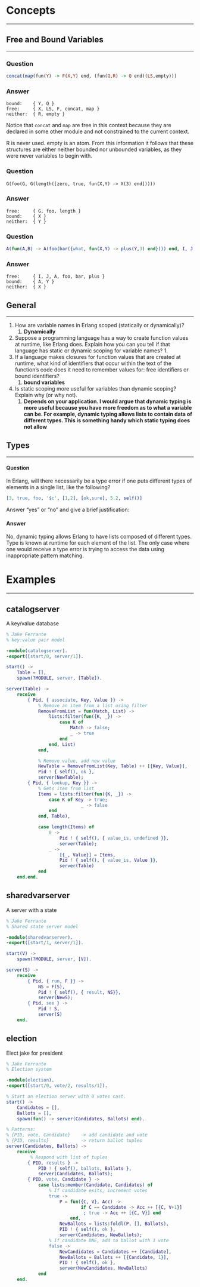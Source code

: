 # Concepts

---

## Free and Bound Variables

---

### Question

```Haskell
concat(map(fun(Y) -> F(X,Y) end, (fun(Q,R) -> Q end)(LS,empty)))
```

### Answer

```
bound:    { Y, Q }
free:     { X, LS, F, concat, map }
neither:  { R, empty }
```

Notice that `concat` and `map` are free in this context because they are declared in some other module and not constrained to the current context.

R is never used. empty is an atom. From this information it follows that these structures are either neither bounded nor unbounded variables, as they were never variables to begin with.

### Question

```
G(foo(G, G(length([zero, true, fun(X,Y) -> X(3) end]))))
```

### Answer

```
free:     { G, foo, length }
bound:    { X } 
neither:  { Y }
```

### Question

```erlang
A(fun(A,B) -> A(foo(bar({what, fun(X,Y) -> plus(Y,3) end}))) end, I, J
```

### Answer

```
free:     { I, J, A, foo, bar, plus }
bound:    { A, Y } 
neither:  { X }
```

## General

---

1. How are variable names in Erlang scoped \(statically or dynamically\)?
   1. **Dynamically**
2. Suppose a programming language has a way to create function values at runtime, like Erlang does. Explain how you can you tell if that language has static or dynamic scoping for variable names?
   1. 
3. If a language makes closures for function values that are created at runtime, what kind of identifiers that occur within the text of the function’s code does it need to remember values for: free identifiers or bound identifiers?
   1. **bound variables**
4. Is static scoping more useful for variables than dynamic scoping? Explain why \(or why not\).
   1. **Depends on your application. I would argue that dynamic typing is more useful because you have more freedom as to what a variable can be. For example, dynamic typing allows lists to contain data of different types. This is something handy which static typing does not allow**

## Types

---

#### Question

In Erlang, will there necessarily be a type error if one puts different types of elements in a single list, like the following?

```erlang
[3, true, foo, '$c', [1,2], [ok,sure], 5.2, self()]
```

Answer “yes” or “no” and give a brief justification:

#### Answer

No, dynamic typing allows Erlang to have lists composed of different types. Type is known at runtime for each element of the list. The only case where one would receive a type error is trying to access the data using inappropriate pattern matching.

# Examples

---

## catalogserver

A key/value database

```erlang
% Jake Ferrante
% key:value pair model

-module(catalogserver).
-export([start/0, server/1]).

start() ->
    Table = [],
    spawn(?MODULE, server, [Table]).

server(Table) -> 
    receive 
        { Pid, { associate, Key, Value }} ->
            % Remove an item from a list using filter
            RemoveFromList = fun(Match, List) -> 
                lists:filter(fun({K, _}) ->
                    case K of
                        Match -> false;
                        _ -> true
                    end
                end, List)
            end,

            % Remove value, add new value
            NewTable = RemoveFromList(Key, Table) ++ [{Key, Value}],             
            Pid ! { self(), ok }, 
            server(NewTable);
        { Pid, { lookup, Key }} ->   
            % Gets item from list
            Items = lists:filter(fun({K, _}) ->
                case K of Key -> true;
                            _ -> false
                end 
            end, Table),

            case length(Items) of
                0 -> 
                    Pid ! { self(), { value_is, undefined }}, 
                    server(Table);
                _ -> 
                    [{_, Value}] = Items,
                    Pid ! { self(), { value_is, Value }}, 
                    server(Table)
            end
    end.end.
```

## sharedvarserver

A server with a state

```erlang
% Jake Ferrante
% Shared state server model

-module(sharedvarserver).
-export([start/1, server/1]).

start(V) -> 
    spawn(?MODULE, server, [V]).

server(S) ->
    receive 
        { Pid, { run, F }} -> 
            NS = F(S),
            Pid ! { self(), { result, NS}},
            server(NewS);
        { Pid, see } ->
            Pid ! S,
            server(S) 
    end.
```

## election

Elect jake for president

```erlang
% Jake Ferrante
% Election system

-module(election). 
-export([start/0, vote/2, results/1]).

% Start an election server with 0 votes cast.
start() -> 
    Candidates = [],
    Ballots = [],
    spawn(fun() -> server(Candidates, Ballots) end).

% Patterns:
% {PID, vote, Candidate}    -> add candidate and vote
% {PID, results}            -> return ballot tuples
server(Candidates, Ballots) ->
    receive
         % Respond with list of tuples
        { PID, results } -> 
            PID ! { self(), ballots, Ballots },
            server(Candidates, Ballots);
        { PID, vote, Candidate } ->
            case lists:member(Candidate, Candidates) of 
                % If candidate exits, increment votes
                true -> 
                    P = fun({C, V}, Acc) -> 
                            if C == Candidate -> Acc ++ [{C, V+1}]
                             ; true -> Acc ++ [{C, V}] end 
                        end,
                    NewBallots = lists:foldl(P, [], Ballots),
                    PID ! { self(), ok },
                    server(Candidates, NewBallots);
                % If candidate DNE, add to ballot with 1 vote
                false -> 
                    NewCandidates = Candidates ++ [Candidate],
                    NewBallots = Ballots ++ [{Candidate, 1}],
                    PID ! { self(), ok },
                    server(NewCandidates, NewBallots)
            end
    end.
```



